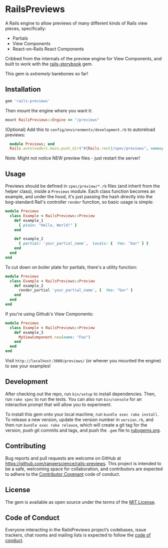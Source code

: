 # RailsPreviews

A Rails engine to allow previews of many different kinds of Rails view pieces, specifically:

- Partials
- View Components
- React-on-Rails React Components

Cribbed from the internals of the preview engine for View Components, and built to work with the [rails-storybook](https://github.com/rangerscience/rails-storybook) gem.

This gem is *extremely* barebones so far!

## Installation

```ruby
gem 'rails-previews'
```

Then mount the engine where you want it:
```ruby
mount RailsPreviews::Engine => "/previews"
```


(Optional) Add this to `config/environments/development.rb` to autoreload previews:
```ruby
  module Previews; end
  Rails.autoloaders.main.push_dir("#{Rails.root}/spec/previews", namespace: Previews)
```
Note: Might not notice NEW preview files - just restart the server!

## Usage

Previews should be defined in `spec/preview/*.rb` files (and inherit from the helper class), inside a `Previews` module. Each class function becomes an example, and under the hood, it's just passing the hash directly into the bog-standard Rail's controller `render` function, so basic usage is simple:

```ruby
module Previews
  class Example < RailsPreviews::Preview
    def example_1
      { plain: "Hello, World!" }
    end

    def example_2
      { partial: 'your_partial_name',  locals: {  foo: "bar" } }
    end
  end
end
```

To cut down on boiler plate for partials, there's a utility function:

```ruby
module Previews
  class Example < RailsPreviews::Preview
    def example_2
      render_partial 'your_partial_name', {  foo: "bar" }
    end
  end
end
```

If you're using Github's View Components:

```ruby
module Previews
  class Example < RailsPreviews::Preview
    def example_3
      MyViewComponent.new(name: "Foo")
    end
  end
end
```

Visit `http://localhost:3000/previews/` (or whever you mounted the engine) to see your examples!


## Development

After checking out the repo, run `bin/setup` to install dependencies. Then, run `rake spec` to run the tests. You can also run `bin/console` for an interactive prompt that will allow you to experiment.

To install this gem onto your local machine, run `bundle exec rake install`. To release a new version, update the version number in `version.rb`, and then run `bundle exec rake release`, which will create a git tag for the version, push git commits and tags, and push the `.gem` file to [rubygems.org](https://rubygems.org).

## Contributing

Bug reports and pull requests are welcome on GitHub at https://github.com/rangerscience/rails-previews. This project is intended to be a safe, welcoming space for collaboration, and contributors are expected to adhere to the [Contributor Covenant](http://contributor-covenant.org) code of conduct.

## License

The gem is available as open source under the terms of the [MIT License](https://opensource.org/licenses/MIT).

## Code of Conduct

Everyone interacting in the RailsPreviews project’s codebases, issue trackers, chat rooms and mailing lists is expected to follow the [code of conduct](https://github.com/rangerscience/rails-previews/blob/master/CODE_OF_CONDUCT.md).
